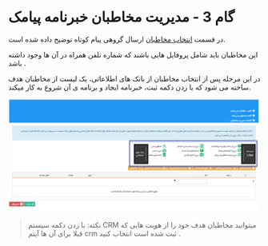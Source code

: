 # گام 3 -  مدیریت مخاطبان خبرنامه پیامک 

در قسمت [انتخاب مخاطبان]( https://github.com/1stco/PayamGostarDocs/blob/master/help2.5.4/Marketing/moshtarak-abzar/gam-se/select-Audience.md) ارسال گروهی پیام کوتاه توضیح داده شده است.

این مخاطبان باید شامل پروفایل هایی باشند که شماره تلفن همراه در آن ها وجود داشته باشد .

در این مرحله پس از انتخاب مخاطبان از بانک های اطلاعاتی، یک لیست از مخاطبان هدف ساخته می شود که با زدن دکمه ثبت، خبرنامه ایجاد و برنامه ی آن شروع به کار میکند.

![](advertising-sendingnewssms-thirdstep.png)

>   نکته:  با زدن دکمه سیستم CRM میتوانید مخاطبان هدف خود را از هویت هایی که قبلا برای آن ها آیتم crm ثبت شده است انتخاب کنید .


